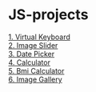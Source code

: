 # JS-projects

[1. Virtual Keyboard](https://github.com/gamangee/JS-projects/tree/master/virtual-keyboard)
<br>
[2. Image Slider](https://github.com/gamangee/JS-projects/tree/master/image-slider)
<br>
[3. Date Picker](https://github.com/gamangee/JS-projects/tree/master/date-picker)
<br>
[4. Calculator](https://github.com/gamangee/JS-projects/tree/master/calculator)
<br>
[5. Bmi Calculator](https://github.com/gamangee/JS-projects/tree/master/bmi)
<br>
[6. Image Gallery](https://github.com/gamangee/JS-projects/tree/master/image-gallery)
